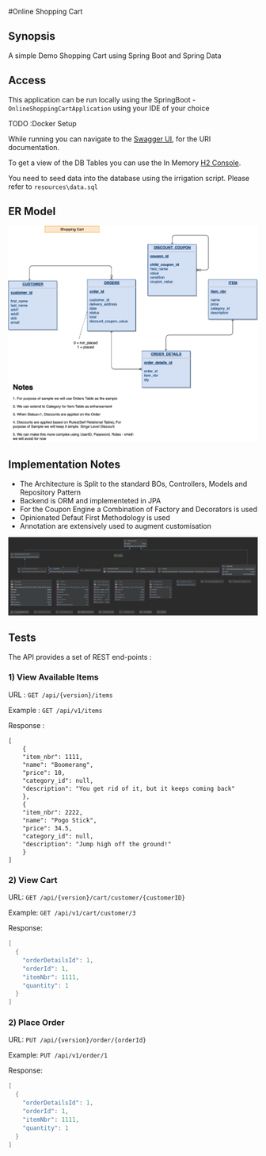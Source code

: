#Online Shopping Cart 


## Synopsis 
A simple Demo Shopping Cart using Spring Boot and Spring Data


## Access
This application can be run locally using the SpringBoot - `OnlineShoppingCartApplication` using your IDE of your choice

TODO :Docker Setup

While running you can navigate to the [Swagger UI](http://localhost:8080/swagger-ui.html), for the URI documentation.

To get a view of the DB Tables you can use the In Memory [H2 Console](http://localhost:8080/h2-console/).

You need to seed data into the database using the irrigation script. Please refer to ```resources\data.sql```



## ER Model
![ER Shopping Cart](ER-Shopping-Cart.png)

## Implementation Notes

 - The Architecture is Split to the standard BOs, Controllers, Models and Repository Pattern
 - Backend is ORM and implementeted in JPA
 - For the Coupon Engine a Combination of Factory and Decorators is used
 - Opinionated Defaut First Methodology is used
 - Annotation are extensively used to augment customisation

![Class Diagram](CouponDiscountFactory.png)

## Tests
The API provides a set of REST end-points :
### 1) View Available Items

URL : `GET /api/{version}/items`

Example : `GET /api/v1/items`

Response :
```
[
    {
    "item_nbr": 1111,
    "name": "Boomerang",
    "price": 10,
    "category_id": null,
    "description": "You get rid of it, but it keeps coming back"
    },
    {
    "item_nbr": 2222,
    "name": "Pogo Stick",
    "price": 34.5,
    "category_id": null,
    "description": "Jump high off the ground!"
    }
]
```

### 2) View Cart

URL: `GET /api/{version}/cart/customer/{customerID}`

Example: `GET /api/v1/cart/customer/3`

Response:

``` Java
[
  {
    "orderDetailsId": 1,
    "orderId": 1,
    "itemNbr": 1111,
    "quantity": 1
  }
]
```

### 2) Place Order

URL: `PUT /api/{version}/order/{orderId}`

Example: `PUT /api/v1/order/1`

Response:

``` Java
[
  {
    "orderDetailsId": 1,
    "orderId": 1,
    "itemNbr": 1111,
    "quantity": 1
  }
]
```